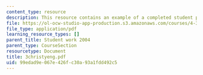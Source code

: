 ```yaml
---
content_type: resource
description: This resource contains an example of a completed student project.
file: https://ol-ocw-studio-app-production.s3.amazonaws.com/courses/4-301-introduction-to-the-visual-arts-spring-2007/99edad9e067e426fc30a93a1fdd492c5_3christyeng.pdf
file_type: application/pdf
learning_resource_types: []
parent_title: Student work 2004
parent_type: CourseSection
resourcetype: Document
title: 3christyeng.pdf
uid: 99edad9e-067e-426f-c30a-93a1fdd492c5
---
```


